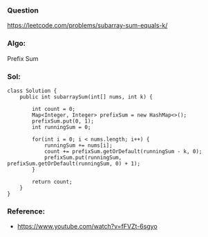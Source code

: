 ### Question
https://leetcode.com/problems/subarray-sum-equals-k/

### Algo:
Prefix Sum

### Sol:
```
class Solution {
    public int subarraySum(int[] nums, int k) {
        
        int count = 0;
        Map<Integer, Integer> prefixSum = new HashMap<>();
        prefixSum.put(0, 1);
        int runningSum = 0;
        
        for(int i = 0; i < nums.length; i++) {
            runningSum += nums[i];
            count += prefixSum.getOrDefault(runningSum - k, 0);
            prefixSum.put(runningSum, prefixSum.getOrDefault(runningSum, 0) + 1);
        }
        
        return count;
    }
}
```

### Reference:
- https://www.youtube.com/watch?v=fFVZt-6sgyo
